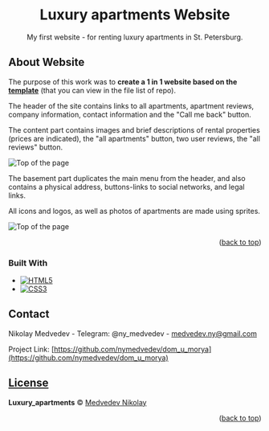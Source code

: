 <a name="readme-top"></a>
<div align="center">
<h1>Luxury apartments Website</h1>
    <p>My first website - for renting luxury apartments in St. Petersburg.</p>
</div>


<!-- ABOUT THE PROJECT -->
## About Website

<p>The purpose of this work was to <b>create a 1 in 1 website based on the <a href="https://github.com/nymedvedev/luxury_apartments_project/blob/main/template%20-%20homepage.jpg?raw=true" alt="Template">template</a></b> (that you can view in the file list of repo).</p>

The header of the site contains links to all apartments, apartment reviews, company information, contact information and the "Call me back" button.

The content part contains images and brief descriptions of rental properties (prices are indicated), the "all apartments" button, two user reviews, the "all reviews" button.

<img src="https://github.com/nymedvedev/luxury_apartments_project/blob/main/images/screenshots/screenshot_site_1.png?raw=true" alt="Top of the page">

The basement part duplicates the main menu from the header, and also contains a physical address, buttons-links to social networks, and legal links.

All icons and logos, as well as photos of apartments are made using sprites.

<img src="https://github.com/nymedvedev/luxury_apartments_project/blob/main/images/screenshots/screenshot_site_2.png?raw=true" alt="Top of the page">

<p align="right">(<a href="#readme-top">back to top</a>)</p>

### Built With


* [![HTML5](https://img.shields.io/badge/html5-%23E34F26.svg?style=for-the-badge&logo=html5&logoColor=white)][HTML-url]
* [![CSS3](https://img.shields.io/badge/css3-%231572B6.svg?style=for-the-badge&logo=css3&logoColor=white)][CSS-url]


<!-- CONTACT -->
## Contact

Nikolay Medvedev - Telegram: @ny_medvedev - medvedev.ny@gmail.com

Project Link: [https://github.com/nymedvedev/dom_u_morya](https://github.com/nymedvedev/dom_u_morya)

[HTML-url]: https://html.com/html5/
[CSS-url]: https://www.w3.org/Style/CSS/Overview.en.html

## [License](https://github.com/nymedvedev/luxury_apartments/blob/main/LICENSE.md)

<b>Luxury_apartments</b> © [Medvedev Nikolay](https://github.com/nymedvedev)

<p align="right">(<a href="#readme-top">back to top</a>)</p>
